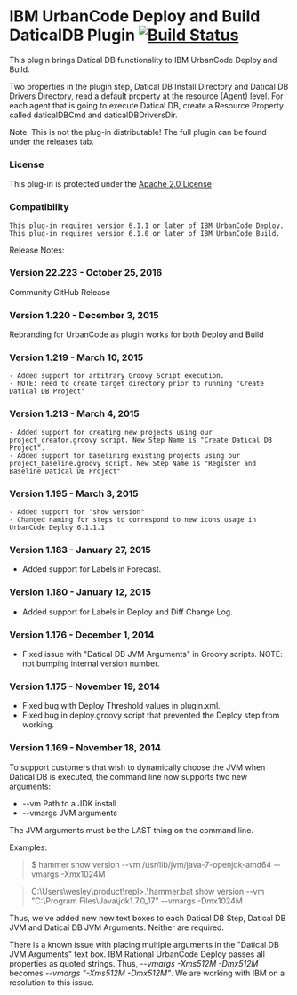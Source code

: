 IBM UrbanCode Deploy and Build DaticalDB Plugin [![Build Status](https://travis-ci.org/IBM-UrbanCode/DaticalDB-UCD-UCB.svg?branch=master)](https://travis-ci.org/IBM-UrbanCode/DaticalDB-UCD-UCB)
=================

This plugin brings Datical DB functionality to IBM UrbanCode Deploy and Build.

Two properties in the plugin step, Datical DB Install Directory and Datical DB Drivers Directory, read a default property at the resource (Agent) level. For each agent that is going to execute Datical DB, create a Resource Property called daticalDBCmd and daticalDBDriversDir.  

Note: This is not the plug-in distributable! The full plugin can be found under the releases tab.

### License
This plug-in is protected under the [Apache 2.0 License](https://www.apache.org/licenses/LICENSE-2.0)

### Compatibility
	This plug-in requires version 6.1.1 or later of IBM UrbanCode Deploy.
    This plug-in requires version 6.1.0 or later of IBM UrbanCode Build.


Release Notes:

### Version 22.223 - October 25, 2016

Community GitHub Release

### Version 1.220 - December 3, 2015

Rebranding for UrbanCode as plugin works for both Deploy and Build

### Version 1.219 - March 10, 2015

	- Added support for arbitrary Groovy Script execution.
	- NOTE: need to create target directory prior to running "Create Datical DB Project"

### Version 1.213 - March 4, 2015

	- Added support for creating new projects using our project_creator.groovy script. New Step Name is "Create Datical DB Project".
	- Added support for baselining existing projects using our project_baseline.groovy script. New Step Name is "Register and Baseline Datical DB Project"

### Version 1.195 - March 3, 2015

	- Added support for "show version"
	- Changed naming for steps to correspond to new icons usage in UrbanCode Deploy 6.1.1.1

### Version 1.183 - January 27, 2015

 - Added support for Labels in Forecast.

### Version 1.180 - January 12, 2015

 - Added support for Labels in Deploy and Diff Change Log.

### Version 1.176 - December 1, 2014

 - Fixed issue with "Datical DB JVM Arguments" in Groovy scripts. NOTE: not bumping internal version number.

### Version 1.175 - November 19, 2014

- Fixed bug with Deploy Threshold values in plugin.xml.
- Fixed bug in deploy.groovy script that prevented the Deploy step from working.

### Version 1.169 - November 18, 2014

To support customers that wish to dynamically choose the JVM when Datical DB is executed, the command line now supports two new arguments:

 - --vm Path to a JDK install
 - --vmargs JVM arguments

The JVM arguments must be the LAST thing on the command line.

Examples:
> $ hammer show version --vm /usr/lib/jvm/java-7-openjdk-amd64 --vmargs -Xmx1024M

> C:\Users\wesley\product\repl>.\hammer.bat show version --vm "C:\Program Files\Java\jdk1.7.0_17" --vmargs -Dmx1024M

Thus, we've added new new text boxes to each Datical DB Step, Datical DB JVM and Datical DB JVM Arguments. Neither are required.

There is a known issue with placing multiple arguments in the "Datical DB JVM Arguments" text box. IBM Rational UrbanCode Deploy passes all properties as quoted strings. Thus, *--vmargs -Xms512M -Dmx512M* becomes *--vmargs "-Xms512M -Dmx512M"*. We are working with IBM on a resolution to this issue.
